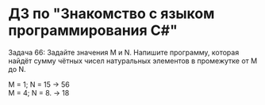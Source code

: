 # ДЗ по "Знакомство с языком программирования С#"
Задача 66: Задайте значения M и N. Напишите программу, которая найдёт сумму чётных чисел натуральных элементов в промежутке от M до N.  

M = 1; N = 15 -> 56  
M = 4; N = 8. -> 18  

  
